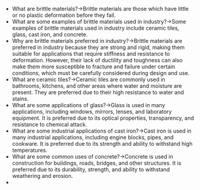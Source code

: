 - What are brittle materials?→Brittle materials are those which have little or no plastic deformation before they fail.
- What are some examples of brittle materials used in industry?→Some examples of brittle materials used in industry include ceramic tiles, glass, cast iron, and concrete.
- Why are brittle materials preferred in industry?→Brittle materials are preferred in industry because they are strong and rigid, making them suitable for applications that require stiffness and resistance to deformation. However, their lack of ductility and toughness can also make them more susceptible to fracture and failure under certain conditions, which must be carefully considered during design and use.
- What are ceramic tiles?→Ceramic tiles are commonly used in bathrooms, kitchens, and other areas where water and moisture are present. They are preferred due to their high resistance to water and stains.
- What are some applications of glass?→Glass is used in many applications, including windows, mirrors, lenses, and laboratory equipment. It is preferred due to its optical properties, transparency, and resistance to chemical attack.
- What are some industrial applications of cast iron?→Cast iron is used in many industrial applications, including engine blocks, pipes, and cookware. It is preferred due to its strength and ability to withstand high temperatures.
- What are some common uses of concrete?→Concrete is used in construction for buildings, roads, bridges, and other structures. It is preferred due to its durability, strength, and ability to withstand weathering and erosion.
- 
